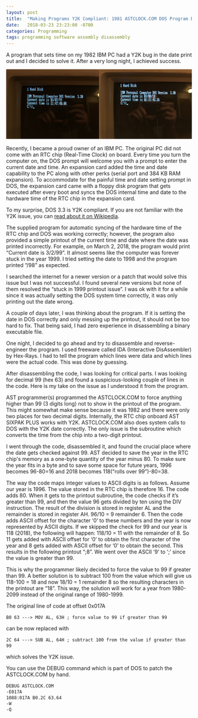 ```yaml
---
layout: post
title:  "Making Programs Y2K Compliant: 1981 ASTCLOCK.COM DOS Program Disassembly"
date:   2018-03-23 23:23:00 -0700
categories: Programming
tags: programming software assembly disassembly
---
```


A program that sets time on my 1982 IBM PC had a Y2K bug in the date print out and I decided to solve it. After a very long night, I achieved success.

![Before and after Y2K bug fix.](/assets/2018-03-23-making-programs-y2k-compliant/0.jpg)

Recently, I became a proud owner of an IBM PC. The original PC did not come with an RTC chip (Real-Time Clock) on board. Every time you turn the computer on, the DOS prompt will welcome you with a prompt to enter the current date and time. An expansion card added the time and date capability to the PC along with other perks (serial port and 384 KB RAM expansion). To accommodate for the painful time and date setting prompt in DOS, the expansion card came with a floppy disk program that gets executed after every boot and syncs the DOS internal time and date to the hardware time of the RTC chip in the expansion card.

To my surprise, DOS 3.3 is Y2K compliant. If you are not familiar with the Y2K issue, you can [read about it on Wikipedia](https://en.wikipedia.org/wiki/Year_2000_problem).

The supplied program for automatic syncing of the hardware time of the RTC chip and DOS was working correctly; however, the program also provided a simple printout of the current time and date where the date was printed incorrectly. For example, on March 2, 2018, the program would print “Current date is 3/2/99”. It almost seems like the computer was forever stuck in the year 1999. I tried setting the date to 1998 and the program printed “/98” as expected.

I searched the internet for a newer version or a patch that would solve this issue but I was not successful. I found several new versions but none of them resolved the “stuck in 1999 printout issue”. I was ok with it for a while since it was actually setting the DOS system time correctly, it was only printing out the date wrong.

A couple of days later, I was thinking about the program. If it is setting the date in DOS correctly and only messing up the printout, it should not be too hard to fix. That being said, I had zero experience in disassembling a binary executable file.

One night, I decided to go ahead and try to disassemble and reverse-engineer the program. I used freeware called IDA (Interactive DisAssembler) by Hex-Rays. I had to tell the program which lines were data and which lines were the actual code. This was done by guessing.

After disassembling the code, I was looking for critical parts. I was looking for decimal 99 (hex 63) and found a suspicious-looking couple of lines in the code. Here is my take on the issue as I understood it from the program.

AST programmer(s) programmed the ASTCLOCK.COM to force anything higher than 99 (3 digits long) not to show in the printout of the program. This might somewhat make sense because it was 1982 and there were only two places for two decimal digits. Internally, the RTC chip onboard AST SIXPAK PLUS works with Y2K. ASTCLOCK.COM also does system calls to DOS with the Y2K date correctly. The only issue is the subroutine which converts the time from the chip into a two-digit printout.

I went through the code, disassembled it, and found the crucial place where the date gets checked against 99. AST decided to save the year in the RTC chip's memory as a one-byte quantity of the year minus 80. To make sure the year fits in a byte and to save some space for future years, 1996 becomes 96-80=16 and 2018 becomes 118(“rolls over 99”)-80=38.

The way the code maps integer values to ASCII digits is as follows. Assume our year is 1996. The value stored in the RTC chip is therefore 16. The code adds 80. When it gets to the printout subroutine, the code checks if it’s greater than 99, and then the value 96 gets divided by ten using the DIV instruction. The result of the division is stored in register AL and the remainder is stored in register AH. 96/10 = 9 remainder 6. Then the code adds ASCII offset for the character ‘0’ to these numbers and the year is now represented by ASCII digits. If we skipped the check for 99 and our year is 118 (2018), the following will happen: 118/10 = 11 with the remainder of 8. So 11 gets added with ASCII offset for ‘0’ to obtain the first character of the year and 8 gets added with ASCII offset for ‘0’ to obtain the second. This results in the following printout “;8”. We went over the ASCII ‘9’ to ‘;’ since the value is greater than 99.

This is why the programmer likely decided to force the value to 99 if greater than 99. A better solution is to subtract 100 from the value which will give us 118-100 = 18 and now 18/10 = 1 remainder 8 so the resulting characters in the printout are “18”. This way, the solution will work for a year from 1980-2099 instead of the original range of 1980-1999.

The original line of code at offset 0x017A

```
B0 63 ---> MOV AL, 63H ; force value to 99 if greater than 99
```

can be now replaced with

```
2C 64 ---> SUB AL, 64H ; subtract 100 from the value if greater than 99
```

which solves the Y2K issue.

You can use the DEBUG command which is part of DOS to patch the ASTCLOCK.COM by hand.

```
DEBUG ASTCLOCK.COM
-E017A
1088:017A B0.2C 63.64
-W
-Q
```